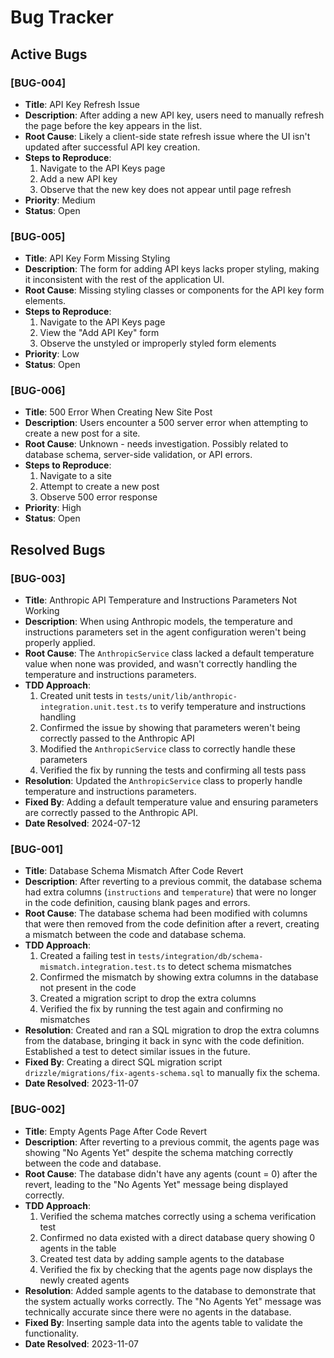 # Bug Tracker

## Active Bugs

### [BUG-004]
- **Title**: API Key Refresh Issue
- **Description**: After adding a new API key, users need to manually refresh the page before the key appears in the list.
- **Root Cause**: Likely a client-side state refresh issue where the UI isn't updated after successful API key creation.
- **Steps to Reproduce**: 
  1. Navigate to the API Keys page
  2. Add a new API key
  3. Observe that the new key does not appear until page refresh
- **Priority**: Medium
- **Status**: Open

### [BUG-005]
- **Title**: API Key Form Missing Styling
- **Description**: The form for adding API keys lacks proper styling, making it inconsistent with the rest of the application UI.
- **Root Cause**: Missing styling classes or components for the API key form elements.
- **Steps to Reproduce**: 
  1. Navigate to the API Keys page
  2. View the "Add API Key" form
  3. Observe the unstyled or improperly styled form elements
- **Priority**: Low
- **Status**: Open

### [BUG-006]
- **Title**: 500 Error When Creating New Site Post
- **Description**: Users encounter a 500 server error when attempting to create a new post for a site.
- **Root Cause**: Unknown - needs investigation. Possibly related to database schema, server-side validation, or API errors.
- **Steps to Reproduce**: 
  1. Navigate to a site
  2. Attempt to create a new post
  3. Observe 500 error response
- **Priority**: High
- **Status**: Open

## Resolved Bugs

### [BUG-003]
- **Title**: Anthropic API Temperature and Instructions Parameters Not Working
- **Description**: When using Anthropic models, the temperature and instructions parameters set in the agent configuration weren't being properly applied.
- **Root Cause**: The `AnthropicService` class lacked a default temperature value when none was provided, and wasn't correctly handling the temperature and instructions parameters.
- **TDD Approach**: 
  1. Created unit tests in `tests/unit/lib/anthropic-integration.unit.test.ts` to verify temperature and instructions handling
  2. Confirmed the issue by showing that parameters weren't being correctly passed to the Anthropic API
  3. Modified the `AnthropicService` class to correctly handle these parameters
  4. Verified the fix by running the tests and confirming all tests pass
- **Resolution**: Updated the `AnthropicService` class to properly handle temperature and instructions parameters.
- **Fixed By**: Adding a default temperature value and ensuring parameters are correctly passed to the Anthropic API.
- **Date Resolved**: 2024-07-12

### [BUG-001]
- **Title**: Database Schema Mismatch After Code Revert
- **Description**: After reverting to a previous commit, the database schema had extra columns (`instructions` and `temperature`) that were no longer in the code definition, causing blank pages and errors.
- **Root Cause**: The database schema had been modified with columns that were then removed from the code definition after a revert, creating a mismatch between the code and database schema.
- **TDD Approach**: 
  1. Created a failing test in `tests/integration/db/schema-mismatch.integration.test.ts` to detect schema mismatches
  2. Confirmed the mismatch by showing extra columns in the database not present in the code
  3. Created a migration script to drop the extra columns
  4. Verified the fix by running the test again and confirming no mismatches
- **Resolution**: Created and ran a SQL migration to drop the extra columns from the database, bringing it back in sync with the code definition. Established a test to detect similar issues in the future.
- **Fixed By**: Creating a direct SQL migration script `drizzle/migrations/fix-agents-schema.sql` to manually fix the schema.
- **Date Resolved**: 2023-11-07 

### [BUG-002]
- **Title**: Empty Agents Page After Code Revert
- **Description**: After reverting to a previous commit, the agents page was showing "No Agents Yet" despite the schema matching correctly between the code and database.
- **Root Cause**: The database didn't have any agents (count = 0) after the revert, leading to the "No Agents Yet" message being displayed correctly.
- **TDD Approach**: 
  1. Verified the schema matches correctly using a schema verification test
  2. Confirmed no data existed with a direct database query showing 0 agents in the table
  3. Created test data by adding sample agents to the database
  4. Verified the fix by checking that the agents page now displays the newly created agents
- **Resolution**: Added sample agents to the database to demonstrate that the system actually works correctly. The "No Agents Yet" message was technically accurate since there were no agents in the database.
- **Fixed By**: Inserting sample data into the agents table to validate the functionality.
- **Date Resolved**: 2023-11-07 